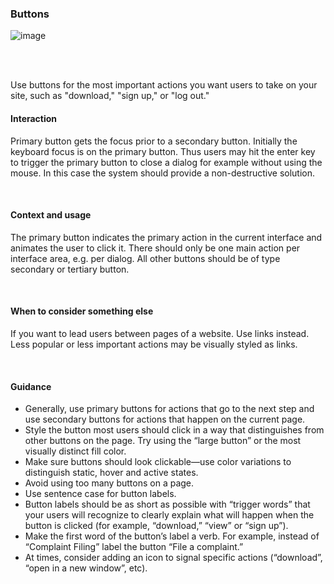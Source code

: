 ### Buttons

![image](https://github.com/catenax-ng/tx-portal-assets/assets/94133633/1263bd7f-eb01-4c02-bdf8-3fe7899f68e4)

<br>
<br>

Use buttons for the most important actions you want users to take on your site, such as "download," "sign up," or "log out."

#### Interaction
Primary button gets the focus prior to a secondary button. Initially the keyboard focus is on the primary button. Thus users may hit the enter key to trigger the primary button to close a dialog for example without using the mouse. In this case the system should provide a non-destructive solution.

<br>

#### Context and usage
The primary button indicates the primary action in the current interface and animates the user to click it.
There should only be one main action per interface area, e.g. per dialog. All other buttons should be of type secondary or tertiary button.

<br>

#### When to consider something else
If you want to lead users between pages of a website. Use links instead.
Less popular or less important actions may be visually styled as links.

<br>

#### Guidance
* Generally, use primary buttons for actions that go to the next step and use secondary buttons for actions that happen on the current page.
* Style the button most users should click in a way that distinguishes from other buttons on the page. Try using the “large button” or the most visually distinct fill color.
* Make sure buttons should look clickable—use color variations to distinguish static, hover and active states.
* Avoid using too many buttons on a page.
* Use sentence case for button labels.
* Button labels should be as short as possible with “trigger words” that your users will recognize to clearly explain what will happen when the button is clicked (for example, “download,” “view” or “sign up”).
* Make the first word of the button’s label a verb. For example, instead of “Complaint Filing” label the button “File a complaint.”
* At times, consider adding an icon to signal specific actions (“download”, “open in a new window”, etc).

<br>
<br>
